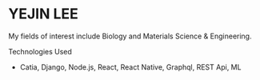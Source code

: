 # YEJIN LEE

My fields of interest include Biology and Materials Science & Engineering. 

Technologies Used
 - Catia, Django, Node.js, React, React Native, Graphql, REST Api, ML